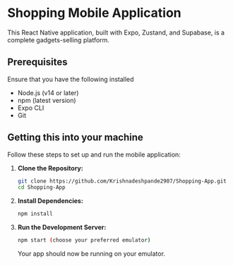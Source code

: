 # Shopping Mobile Application

This React Native application, built with Expo, Zustand, and Supabase, is a complete gadgets-selling platform.

## Prerequisites

Ensure that you have the following installed

- Node.js (v14 or later)
- npm (latest version)
- Expo CLI
- Git

## Getting this into your machine

Follow these steps to set up and run the mobile application:

1. **Clone the Repository:**

   ```bash
   git clone https://github.com/Krishnadeshpande2907/Shopping-App.git
   cd Shopping-App
   ```

2. **Install Dependencies:**

   ```bash
   npm install
   ```

3. **Run the Development Server:**

   ```bash
   npm start (choose your preferred emulator)
   ```

   Your app should now be running on your emulator.
